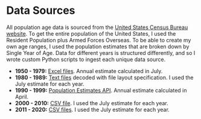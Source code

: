 # Data Sources

All population age data is sourced from the [United States Census Bureau website](https://www.census.gov/data.html). To get the entire population of the United States, I used the Resident Population plus Armed Forces Overseas. To be able to create my own age ranges, I used the population estimates that are broken down by Single Year of Age. Data for different years is structured differently, and so I wrote custom Python scripts to ingest each unique data source.

- **1950 - 1979:** [Excel files](https://www.census.gov/data/tables/time-series/demo/popest/pre-1980-national.html). Annual estimate calculated in July.
- **1980 - 1989:** [Text files](https://www.census.gov/data/datasets/time-series/demo/popest/1980s-national.html) decoded with file layout specification. I used the July estimate for each year.
- **1990 - 1999:** [Population Estimates API](https://www.census.gov/data/developers/data-sets/popest-popproj/popest.1990-2000_Intercensals.html). Annual estimate calculated in April.
- **2000 - 2010:** [CSV file](https://www.census.gov/data/datasets/time-series/demo/popest/intercensal-2000-2010-national.html). I used the July estimate for each year.
- **2011 - 2020:** [CSV files](https://www.census.gov/data/tables/time-series/demo/popest/2010s-national-detail.html). I used the July estimate for each year.
